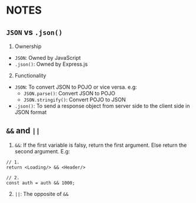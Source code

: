 # NOTES

## `JSON` vs `.json()`

1. Ownership

- `JSON`: Owned by JavaScript
- `.json()`: Owned by Express.js

2. Functionality

- `JSON`: To convert JSON to POJO or vice versa. e.g:
  - `JSON.parse()`: Convert JSON to POJO
  - `JSON.stringify()`: Convert POJO to JSON
- `.json()`: To send a response object from server side to the client side in JSON format

## `&&` and `||`

1. `&&`: If the first variable is falsy, return the first argument. Else return the second argument. E.g:

```
// 1.
return <Loading/> && <Header/>

// 2.
const auth = auth && 1000;

```

2. `||`: The opposite of `&&`
